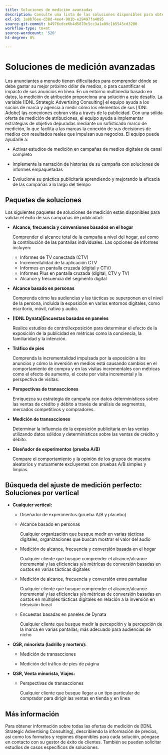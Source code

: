 ```yaml
---
title: Soluciones de medición avanzadas
description: Consulte una lista de las soluciones disponibles para obtener mediciones avanzadas.
exl-id: 1a8b76ee-d38d-4ee4-981b-e29497fa4095
source-git-commit: b4976cdce6b4d5870c5cc3a1a09c1b5545cd3200
workflow-type: tm+mt
source-wordcount: '520'
ht-degree: 0%

---
```


# Soluciones de medición avanzadas

Los anunciantes a menudo tienen dificultades para comprender dónde se debe gastar su mejor próximo dólar de medios, o para cuantificar el impacto de sus anuncios en línea. En un entorno multimedia basado en datos, la medición de atribución proporciona una solución a este desafío. La variable [!DNL Strategic Advertising Consulting] el equipo ayuda a los socios de marca y agencia a medir cómo los elementos de sus [!DNL Adobe] las conexiones cobran vida a través de la publicidad. Con una sólida oferta de medición de atribuciones, el equipo ayuda a implementar estrategias de objetivo depuradas mediante un sofisticado marco de medición, lo que facilita a las marcas la conexión de sus decisiones de medios con resultados reales que impulsan sus negocios. El equipo puede ayudarle a:

* Activar estudios de medición en campañas de medios digitales de canal completo

* Implemente la narración de historias de su campaña con soluciones de informes empaquetadas

* Evolucione su práctica publicitaria aprendiendo y mejorando la eficacia de las campañas a lo largo del tiempo

## Paquetes de soluciones

Los siguientes paquetes de soluciones de medición están disponibles para validar el éxito de sus campañas de publicidad:

* **Alcance, frecuencia y conversiones basados en el hogar**

   Comprender el alcance total de la campaña a nivel del hogar, así como la contribución de las pantallas individuales. Las opciones de informes incluyen:

   * Informes de TV conectada (CTV)
   * Incrementalidad de la aplicación CTV
   * Informes en pantalla cruzada (digital y CTV)
   * Informes Plus en pantalla cruzada (digital, CTV y TV)
   * Alcance y frecuencia del segmento digital

* **Alcance basado en personas**

   Comprenda cómo las audiencias y las tácticas se superponen en el nivel de la persona, incluida la exposición en varios entornos digitales, como escritorio, móvil, nativo y audio.

* **[!DNL Dynata]Encuestas basadas en paneles**

   Realice estudios de control/exposición para determinar el efecto de la exposición de la publicidad en métricas como la conciencia, la familiaridad y la intención.

* **Tráfico de pies**

   Comprenda la incrementalidad impulsada por la exposición a los anuncios y cómo la inversión en medios está causando cambios en el comportamiento de compra y en las visitas incrementales con métricas como el efecto de aumento, el coste por visita incremental y la perspectiva de visitas.

* **Perspectivas de transacciones**

   Enriquezca su estrategia de campaña con datos determinísticos sobre las ventas de crédito y débito a través de análisis de segmentos, mercados competitivos y compradores.

* **Medición de transacciones**

   Determinar la influencia de la exposición publicitaria en las ventas utilizando datos sólidos y determinísticos sobre las ventas de crédito y débito.

* **Diseñador de experimentos (prueba A/B)**

   Compare el comportamiento y la opinión de los grupos de muestra aleatorios y mutuamente excluyentes con pruebas A/B simples y limpias.

## Búsqueda del ajuste de medición perfecto: Soluciones por vertical

* **Cualquier vertical:**

   * Diseñador de experimentos (prueba A/B y placebo)

   * Alcance basado en personas

      Cualquier organización que busque medir en varias tácticas digitales; organizaciones que buscan mostrar el valor del audio

   * Medición de alcance, frecuencia y conversión basada en el hogar

      Cualquier cliente que busque comprender el alcance/alcance incremental y las eficiencias y/o métricas de conversión basadas en costos en varias tácticas digitales

   * Medición de alcance, frecuencia y conversión entre pantallas

      Cualquier cliente que busque comprender el alcance/alcance incremental y las eficiencias y/o métricas de conversión basadas en costos en múltiples tácticas digitales en relación a la inversión en televisión lineal

   * Encuestas basadas en paneles de Dynata

      Cualquier cliente que busque medir la percepción y la percepción de la marca en varias pantallas; más adecuado para audiencias de nicho

* **QSR, minorista (ladrillo y mortero):**

   * Medición de transacciones

   * Medición del tráfico de pies de página

* **QSR, Venta minorista, Viajes:**

   * Perspectivas de transacciones

      Cualquier cliente que busque llegar a un tipo particular de comprador para dirigir las ventas en tienda y en línea

## Más información

Para obtener información sobre todas las ofertas de medición de [!DNL Strategic Advertising Consulting], describiendo la información de precios, así como los formatos y regiones disponibles para cada solución, póngase en contacto con su gestor de éxito de clientes. También se pueden solicitar estudios de casos específicos de soluciones.
